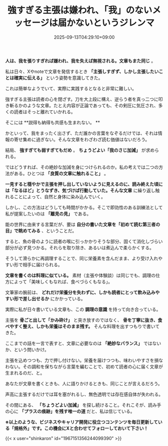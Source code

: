 ﻿---
title: "強すぎる主張は嫌われ、「我」のないメッセージは届かないというジレンマ"
date: 2025-09-13T04:29:10+09:00
draft: false
---

**人は、我を張りすぎれば嫌われ、我を失えば無視される。文章もまた同じ** 。

私は日々、Xやnoteで文章を発信するとき **「主張しすぎず、しかし主張したいことは確実に伝える」** という姿勢を意識してきた。

これは簡単なようでいて、実際に実践するとなると非常に難しい。



強すぎる主張は読者の心を閉ざす。刀を大上段に構え、逆らう者を真っ二つに叩き斬るかのような文章。たとえ内容が正論であっても、その剣圧に気圧され、多くの読者はそっと離れていかれる。

そこには **説得も納得も共感も生まれない。
**

かといって、我をまったく出さず、ただ誰かの言葉をなぞるだけでは、それは情報の寄せ集めに過ぎない。そんな文章をわざわざ読む価値はないだろう。

結局、 **強すぎても弱すぎてもだめ** 。 **ちょうどよい「我のさじ加減」** が求められる。

ではどうすれば、その絶妙な加減を身につけられるのか。私の考えでは二つの方法がある。ひとつは **「良質の文章に触れること」** 。

**一見すると穏やかで主張を押し出していないように見えるのに、読み終えた頃には「なるほど」とうなずき、気づけば行動していた。そんな文章** に繰り返し触れることによって、自然と身体に染み込んでいく。

しかし、この方法はどうしても時間がかかる。そこで即効性のある訓練法として私が提案したいのは **「離見の見」** である。

能の世界に由来する言葉だが、要は **自分の書いた文章を「初めて読む第三者の目」で眺めてみる** 、ということだ。



すると、魚の骨のように読者の喉に引っかかりそうな部分、固くて消化しづらい部分が必ず見つかる。それらを取り除き、あるいは煮込んで柔らかくする。

そうして滑らかに再調理することで、同じ栄養素を含んだまま、より受け入れやすい形で相手に届けられる。



**文章を書くのは料理に似ている。** 素材（主張や体験談）は同じでも、調理の仕方によって「美味しくもなれば、食べづらくもなる」。

文筆家の腕前は、 **どれだけ栄養分を失わずに、しかも読者にとって飲み込みやすい形で差し出せるか** にかかっている。



実際に私が日々書いている文章も、この **調理の意識** を持って向き合っている。

主張を **骨ごと出して「かみ砕け」** と突き放すのではなく、 **骨を丁寧に抜き、食べやすく整え、しかも栄養はそのまま残す。** そんな料理を出すつもりで書いてきた。



ここまでの話を一言で表すと、文章に必要なのは **「絶妙なバランス」** ではないか、という問いかけ。

主張を込めつつも、力で押し付けない。栄養を届けつつも、味わいやすさを損なわない。その調和を保ちながら言葉を編むことで、初めて読者の心に届く文章が生まれるのだ、と。



あなたが文章を書くときも、人に語りかけるときも、同じことが言えるだろう。

声高に主張するだけでは耳を塞がれるし、無色透明では存在感自体が失われる。

その間にある、 **「ちょうどよい加減」** を探し続けること。それこそが、読み手の心に **「プラスの痕跡」を残す唯一の道** だと、私は信じている。



**※以上のような、ビジネスやキャリア開発に役立つコンテンツを毎日更新している「規格外」です。この機会にXと合わせてフォローしておいて下さい！**



{{< x user="shinkaron" id="1967151356244099390" >}}